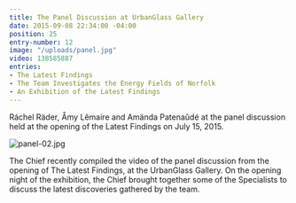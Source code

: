 ```yaml
---
title: The Panel Discussion at UrbanGlass Gallery
date: 2015-09-08 22:34:00 -04:00
position: 25
entry-number: 12
image: "/uploads/panel.jpg"
video: 138585887
entries:
- The Latest Findings
- The Team Investigates the Energy Fields of Norfolk
- An Exhibition of the Latest Findings
---
```


Ráchel Räder, Åmy Lêmaire and Amända Patenaûdé at the panel discussion held at the opening of the Latest Findings on July 15, 2015.

![panel-02.jpg](/uploads/panel-02.jpg)

The Chief recently compiled the video of the panel discussion from the opening of The Latest Findings, at the UrbanGlass Gallery.  On the opening night of the exhibition, the Chief brought together some of the Specialists to discuss the latest discoveries gathered by the team.
